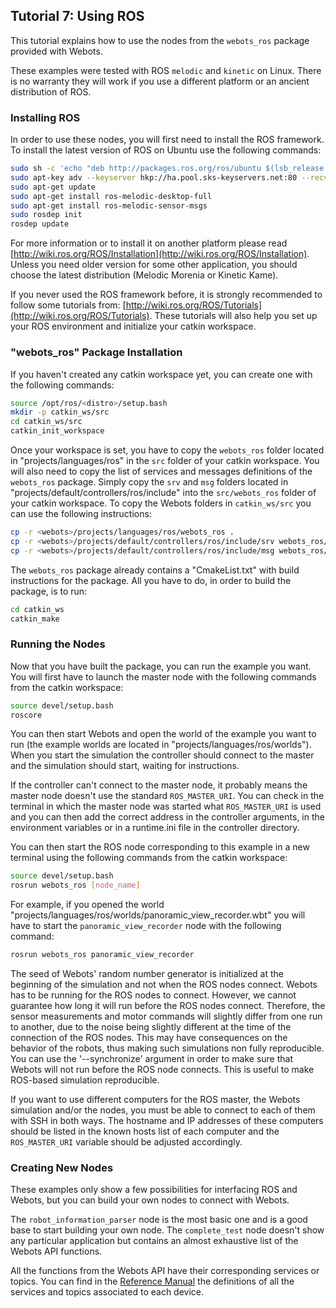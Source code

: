 ## Tutorial 7: Using ROS

This tutorial explains how to use the nodes from the `webots_ros` package provided with Webots.

These examples were tested with ROS `melodic` and `kinetic` on Linux.
There is no warranty they will work if you use a different platform or an ancient distribution of ROS.

### Installing ROS

In order to use these nodes, you will first need to install the ROS framework.
To install the latest version of ROS on Ubuntu use the following commands:

```sh
sudo sh -c 'echo "deb http://packages.ros.org/ros/ubuntu $(lsb_release -sc) main" > /etc/apt/sources.list.d/ros-latest.list'
sudo apt-key adv --keyserver hkp://ha.pool.sks-keyservers.net:80 --recv-key 421C365BD9FF1F717815A3895523BAEEB01FA116
sudo apt-get update
sudo apt-get install ros-melodic-desktop-full
sudo apt-get install ros-melodic-sensor-msgs
sudo rosdep init
rosdep update
```

For more information or to install it on another platform please read [http://wiki.ros.org/ROS/Installation](http://wiki.ros.org/ROS/Installation).
Unless you need older version for some other application, you should choose the latest distribution (Melodic Morenia or Kinetic Kame).

If you never used the ROS framework before, it is strongly recommended to follow some tutorials from: [http://wiki.ros.org/ROS/Tutorials](http://wiki.ros.org/ROS/Tutorials).
These tutorials will also help you set up your ROS environment and initialize your catkin workspace.

### "webots\_ros" Package Installation

If you haven't created any catkin workspace yet, you can create one with the following commands:

```sh
source /opt/ros/<distro>/setup.bash
mkdir -p catkin_ws/src
cd catkin_ws/src
catkin_init_workspace
```

Once your workspace is set, you have to copy the `webots_ros` folder located in "projects/languages/ros" in the `src` folder of your catkin workspace.
You will also need to copy the list of services and messages definitions of the `webots_ros` package.
Simply copy the `srv` and `msg` folders located in "projects/default/controllers/ros/include" into the `src/webots_ros` folder of your catkin workspace.
To copy the Webots folders in `catkin_ws/src` you can use the following instructions:

```sh
cp -r <webots>/projects/languages/ros/webots_ros .
cp -r <webots>/projects/default/controllers/ros/include/srv webots_ros/
cp -r <webots>/projects/default/controllers/ros/include/msg webots_ros/
```

The `webots_ros` package already contains a "CmakeList.txt" with build instructions for the package.
All you have to do, in order to build the package, is to run:

```sh
cd catkin_ws
catkin_make
```

### Running the Nodes

Now that you have built the package, you can run the example you want.
You will first have to launch the master node with the following commands from the catkin workspace:

```sh
source devel/setup.bash
roscore
```

You can then start Webots and open the world of the example you want to run (the example worlds are located in "projects/languages/ros/worlds").
When you start the simulation the controller should connect to the master and the simulation should start, waiting for instructions.

If the controller can't connect to the master node, it probably means the master node doesn't use the standard `ROS_MASTER_URI`.
You can check in the terminal in which the master node was started what `ROS_MASTER_URI` is used and you can then add the correct address in the controller arguments, in the environment variables or in a runtime.ini file in the controller directory.

You can then start the ROS node corresponding to this example in a new terminal using the following commands from the catkin workspace:

```sh
source devel/setup.bash
rosrun webots_ros [node_name]
```

For example, if you opened the world "projects/languages/ros/worlds/panoramic\_view\_recorder.wbt" you will have to start the `panoramic_view_recorder` node with the following command:

```sh
rosrun webots_ros panoramic_view_recorder
```

The seed of Webots' random number generator is initialized at the beginning of the simulation and not when the ROS nodes connect.
Webots has to be running for the ROS nodes to connect.
However, we cannot guarantee how long it will run before the ROS nodes connect.
Therefore, the sensor measurements and motor commands will slightly differ from one run to another, due to the noise being slightly different at the time of the connection of the ROS nodes.
This may have consequences on the behavior of the robots, thus making such simulations non fully reproducible.
You can use the '--synchronize' argument in order to make sure that Webots will not run before the ROS node connects.
This is useful to make ROS-based simulation reproducible.

If you want to use different computers for the ROS master, the Webots simulation and/or the nodes, you must be able to connect to each of them with SSH in both ways.
The hostname and IP addresses of these computers should be listed in the known hosts list of each computer and the `ROS_MASTER_URI` variable should be adjusted accordingly.

### Creating New Nodes

These examples only show a few possibilities for interfacing ROS and Webots, but you can build your own nodes to connect with Webots.

The `robot_information_parser` node is the most basic one and is a good base to start building your own node.
The `complete_test` node doesn't show any particular application but contains an almost exhaustive list of the Webots API functions.

All the functions from the Webots API have their corresponding services or topics.
You can find in the [Reference Manual](../reference/nodes-and-api-functions.md) the definitions of all the services and topics associated to each device.
